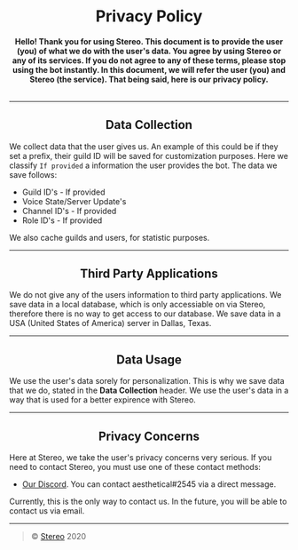 <h1 align="center">Privacy Policy</h1>

<h4 align="center">Hello! Thank you for using Stereo. This document is to provide the user (you) of what we do with the user's data. You agree by using Stereo or any of its services. If you do not agree to any of these terms, please stop using the bot instantly. In this document, we will refer the user (you) and Stereo (the service). That being said, here is our privacy policy.

<br>
<br>

---

<h2 align="center">Data Collection</h2>

We collect data that the user gives us. An example of this could be if they set a prefix, their guild ID will be saved for customization purposes. Here we classify `If provided` a information the user provides the bot. The data we save follows:

- Guild ID's - If provided
- Voice State/Server Update's
- Channel ID's - If provided
- Role ID's - If provided

We also cache guilds and users, for statistic purposes.

---

<h2 align="center">Third Party Applications</h2>

We do not give any of the users information to third party applications. We save data in a local database, which is only accessiable on via Stereo, therefore there is no way to get access to our database. We save data in a USA (United States of America) server in Dallas, Texas.

---

<h2 align="center">Data Usage</h2>

We use the user's data sorely for personalization. This is why we save data that we do, stated in the **Data Collection** header. We use the user's data in a way that is used for a better expirence with Stereo.

---

<h2 align="center">Privacy Concerns</h2>

Here at Stereo, we take the user's privacy concerns very serious. If you need to contact Stereo, you must use one of these contact methods:

- [Our Discord](https://discord.gg/YEGDEuE). You can contact aesthetical#2545 via a direct message.

Currently, this is the only way to contact us. In the future, you will be able to contact us via email.

---

> :copyright: [Stereo](https://github.com/Stereo-Developers) 2020
